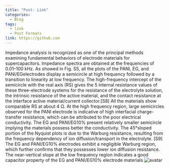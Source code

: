 ```yaml
---
title: "Post: Link"
categories:
  - Blog
tags:
  - link
  - Post Formats
link: https://github.com
---
```

Impedance analysis is recognized as one of the principal methods examining fundamental behaviors of electrode materials for supercapacitors. Impedance spectra are obtained at the frequencies of 0.01–100 kHz. As showed in Fig. S5, all the plots of the PANI, EG, and PANI/EGelectrodes display a semicircle at high frequency followed by a transition to linearity at low frequency. The high-frequency intercept of the semicircle with the real axis (RS) gives the 5 internal resistance values of these three-electrode systems for the resistance of the electrolyte solution, the intrinsic resistance of the active material, and the contact resistance at the interface active material/current collector.[S8] All the materials show comparable RS at about 4 Ω. At the high frequency region, large semicircles observed for the PANI electrode is indicative of high interfacial charge-transfer resistance, which can be attributed to the poor electrical conductivity. The EG and PANI/EG10% present relatively smaller semicircle implying the materials possess better the conductivity. The 45°sloped portion of the Nyquist plots is due to the Warburg resistance, resulting from the frequency dependency of ion diffusion/transport in the electrolyte. [S9] The EG and PANI/EG10% electrodes exhibit a negligible Warburg region, which further confirms that they possesses lower ion diffusion resistance. The near-vertical slope at the low frequency region indicates a good capacitor property of the EG and PANI/EG10% electrode materials
![avatar](https://timgsa.baidu.com/timg?image&quality=80&size=b9999_10000&sec=1562683424769&di=9815bd974aeed0bea95ffd58df478fa7&imgtype=0&src=http%3A%2F%2Fstatic.zybuluo.com%2FTuC-Xu%2Fvzzm2cn1rg51ltr79oq6h35g%2Fmarkdown-syntax-language.png)
